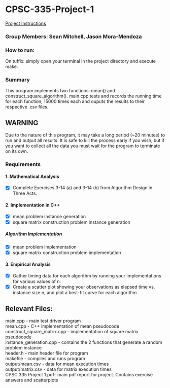 # CPSC-335-Project-1
[Project Instructions](https://docs.google.com/document/d/1a3JfD7LjDi9K8QgtjcS6Ifrtpq-uRkrxaz7XSAEW2u0/edit)
### Group Members: Sean Mitchell, Jason Mora-Mendoza

### How to run:
On tuffix: simply open your terminal in the project directory and execute make.
### Summary
This program implements two functions: mean() and construct_square_algorithm(). main.cpp tests and records the running time for each function, 15000 times each and ouputs the results to their respective .csv files.
## WARNING
Due to the nature of this program, it may take a long period (~20 minutes) to run and output all results. It is safe to kill the process early if you wish, but if you want to collect all the data you must wait for the program to terminate on its own.
### Requirements
#### 1. Mathematical Analysis
- [x] Complete Exercises 3-14 (a) and 3-14 (b) from Algorithm Design in Three Acts.
#### 2. Implementation in C++
- [x] mean problem instance generation
- [x] square matrix construction problem instance generation
##### Algorithm Implementation
- [x] mean problem implementation
- [x] square matrix construction problem implementation
#### 3. Empirical Analysis
- [x] Gather timing data for each algorithm by running your implementations for various values of n.
- [x] Create a scatter plot showing your observations as elapsed time vs. instance size n, and plot a best-fit curve for each algorithm

## Relevant Files:
main.cpp - main test driver program  
mean.cpp - C++ implementation of mean pseudocode  
construct_square_matrix.cpp - implementation of square matrix pseudocode  
instance_generation.cpp - contains the 2 functions that generate a random problem instance  
header.h - main header file for program  
makefile - compiles and runs program  
output/mean.csv - data for mean execution times  
output/matrix.csv - data for matrix execution times  
CPSC 335 Project 1.pdf- main pdf report for project. Contains exercise answers and scatterplots  
